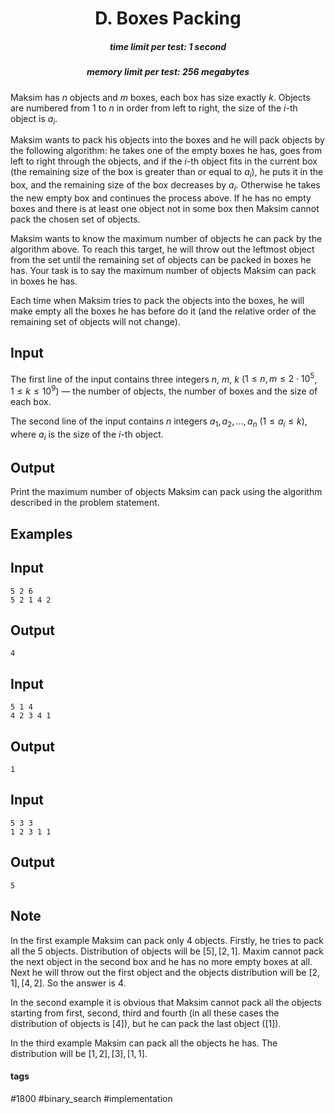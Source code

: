 <h1 style='text-align: center;'> D. Boxes Packing</h1>

<h5 style='text-align: center;'>time limit per test: 1 second</h5>
<h5 style='text-align: center;'>memory limit per test: 256 megabytes</h5>

Maksim has $n$ objects and $m$ boxes, each box has size exactly $k$. Objects are numbered from $1$ to $n$ in order from left to right, the size of the $i$-th object is $a_i$.

Maksim wants to pack his objects into the boxes and he will pack objects by the following algorithm: he takes one of the empty boxes he has, goes from left to right through the objects, and if the $i$-th object fits in the current box (the remaining size of the box is greater than or equal to $a_i$), he puts it in the box, and the remaining size of the box decreases by $a_i$. Otherwise he takes the new empty box and continues the process above. If he has no empty boxes and there is at least one object not in some box then Maksim cannot pack the chosen set of objects.

Maksim wants to know the maximum number of objects he can pack by the algorithm above. To reach this target, he will throw out the leftmost object from the set until the remaining set of objects can be packed in boxes he has. Your task is to say the maximum number of objects Maksim can pack in boxes he has.

Each time when Maksim tries to pack the objects into the boxes, he will make empty all the boxes he has before do it (and the relative order of the remaining set of objects will not change).

## Input

The first line of the input contains three integers $n$, $m$, $k$ ($1 \le n, m \le 2 \cdot 10^5$, $1 \le k \le 10^9$) — the number of objects, the number of boxes and the size of each box.

The second line of the input contains $n$ integers $a_1, a_2, \dots, a_n$ ($1 \le a_i \le k$), where $a_i$ is the size of the $i$-th object.

## Output

Print the maximum number of objects Maksim can pack using the algorithm described in the problem statement.

## Examples

## Input


```
5 2 6  
5 2 1 4 2  

```
## Output


```
4  

```
## Input


```
5 1 4  
4 2 3 4 1  

```
## Output


```
1  

```
## Input


```
5 3 3  
1 2 3 1 1  

```
## Output


```
5  

```
## Note

In the first example Maksim can pack only $4$ objects. Firstly, he tries to pack all the $5$ objects. Distribution of objects will be $[5], [2, 1]$. Maxim cannot pack the next object in the second box and he has no more empty boxes at all. Next he will throw out the first object and the objects distribution will be $[2, 1], [4, 2]$. So the answer is $4$.

In the second example it is obvious that Maksim cannot pack all the objects starting from first, second, third and fourth (in all these cases the distribution of objects is $[4]$), but he can pack the last object ($[1]$).

In the third example Maksim can pack all the objects he has. The distribution will be $[1, 2], [3], [1, 1]$.



#### tags 

#1800 #binary_search #implementation 